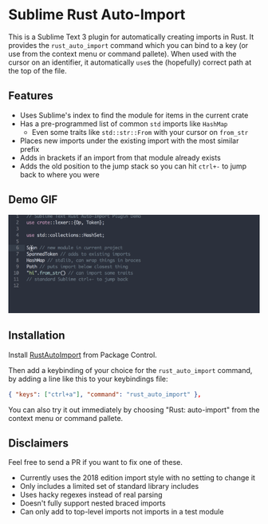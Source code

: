 # Sublime Rust Auto-Import

This is a Sublime Text 3 plugin for automatically creating imports in Rust.
It provides the `rust_auto_import` command which you can bind to a key (or use from the context menu or command pallete). When used with the cursor on an identifier, it automatically `use`s the (hopefully) correct path at the top of the file.

## Features

- Uses Sublime's index to find the module for items in the current crate
- Has a pre-programmed list of common `std` imports like `HashMap`
    - Even some traits like `std::str::From` with your cursor on `from_str`
- Places new imports under the existing import with the most similar prefix
- Adds in brackets if an import from that module already exists
- Adds the old position to the jump stack so you can hit `ctrl+-` to jump back to where you were

## Demo GIF

![Demo GIF](demo/rust_auto_import_demo_3.gif)

## Installation

Install [RustAutoImport](https://packagecontrol.io/packages/RustAutoImport) from Package Control.

Then add a keybinding of your choice for the `rust_auto_import` command, by adding a line like this to your keybindings file:

```json
{ "keys": ["ctrl+a"], "command": "rust_auto_import" },
```

You can also try it out immediately by choosing "Rust: auto-import" from the context menu or command pallete.

## Disclaimers

Feel free to send a PR if you want to fix one of these.

- Currently uses the 2018 edition import style with no setting to change it
- Only includes a limited set of standard library includes
- Uses hacky regexes instead of real parsing
- Doesn't fully support nested braced imports
- Can only add to top-level imports not imports in a test module
